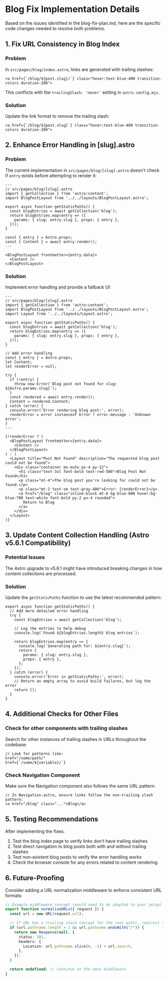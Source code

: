 # Blog Fix Implementation Details

Based on the issues identified in the blog-fix-plan.md, here are the specific code changes needed to resolve both problems.

## 1. Fix URL Consistency in Blog Index

### Problem

In `src/pages/blog/index.astro`, links are generated with trailing slashes:

```astro
<a href={`/blog/${post.slug}/`} class="hover:text-blue-400 transition-colors duration-200">
```

This conflicts with the `trailingSlash: 'never'` setting in `astro.config.mjs`.

### Solution

Update the link format to remove the trailing slash:

```astro
<a href={`/blog/${post.slug}`} class="hover:text-blue-400 transition-colors duration-200">
```

## 2. Enhance Error Handling in [slug].astro

### Problem

The current implementation in `src/pages/blog/[slug].astro` doesn't check if `entry` exists before attempting to render it:

```astro
---
// src/pages/blog/[slug].astro
import { getCollection } from 'astro:content';
import BlogPostLayout from '../../layouts/BlogPostLayout.astro';

export async function getStaticPaths() {
  const blogEntries = await getCollection('blog');
  return blogEntries.map(entry => ({
    params: { slug: entry.slug }, props: { entry },
  }));
}

const { entry } = Astro.props;
const { Content } = await entry.render();
---

<BlogPostLayout frontmatter={entry.data}>
  <Content />
</BlogPostLayout>
```

### Solution

Implement error handling and provide a fallback UI:

```astro
---
// src/pages/blog/[slug].astro
import { getCollection } from 'astro:content';
import BlogPostLayout from '../../layouts/BlogPostLayout.astro';
import Layout from '../../layouts/Layout.astro';

export async function getStaticPaths() {
  const blogEntries = await getCollection('blog');
  return blogEntries.map(entry => ({
    params: { slug: entry.slug }, props: { entry },
  }));
}

// Add error handling
const { entry } = Astro.props;
let Content;
let renderError = null;

try {
  if (!entry) {
    throw new Error(`Blog post not found for slug: ${Astro.params.slug}`);
  }
  const rendered = await entry.render();
  Content = rendered.Content;
} catch (error) {
  console.error('Error rendering blog post:', error);
  renderError = error instanceof Error ? error.message : 'Unknown error';
}
---

{!renderError ? (
  <BlogPostLayout frontmatter={entry.data}>
    <Content />
  </BlogPostLayout>
) : (
  <Layout title="Post Not Found" description="The requested blog post could not be found">
    <div class="container mx-auto px-4 py-12">
      <h1 class="text-3xl font-bold text-red-500">Blog Post Not Found</h1>
      <p class="mt-4">The blog post you're looking for could not be found.</p>
      <p class="mt-2 text-sm text-gray-400">Error: {renderError}</p>
      <a href="/blog" class="inline-block mt-6 bg-blue-600 hover:bg-blue-700 text-white font-bold py-2 px-4 rounded">
        Return to Blog
      </a>
    </div>
  </Layout>
)}
```

## 3. Update Content Collection Handling (Astro v5.6.1 Compatibility)

### Potential Issues

The Astro upgrade to v5.6.1 might have introduced breaking changes in how content collections are processed.

### Solution

Update the `getStaticPaths` function to use the latest recommended pattern:

```astro
export async function getStaticPaths() {
  // Add more detailed error handling
  try {
    const blogEntries = await getCollection('blog');

    // Log the entries to help debug
    console.log(`Found ${blogEntries.length} blog entries`);

    return blogEntries.map(entry => {
      console.log(`Generating path for: ${entry.slug}`);
      return {
        params: { slug: entry.slug },
        props: { entry },
      };
    });
  } catch (error) {
    console.error('Error in getStaticPaths:', error);
    // Return an empty array to avoid build failures, but log the error
    return [];
  }
}
```

## 4. Additional Checks for Other Files

### Check for other components with trailing slashes

Search for other instances of trailing slashes in URLs throughout the codebase:

```
// Look for patterns like:
href="/some/path/"
href={`/some/${variable}/`}
```

### Check Navigation Component

Make sure the Navigation component also follows the same URL pattern:

```astro
// In Navigation.astro, ensure links follow the non-trailing slash pattern:
<a href="/blog" class="...">Blog</a>
```

## 5. Testing Recommendations

After implementing the fixes:

1. Test the blog index page to verify links don't have trailing slashes
2. Test direct navigation to blog posts both with and without trailing slashes
3. Test non-existent blog posts to verify the error handling works
4. Check the browser console for any errors related to content rendering

## 6. Future-Proofing

Consider adding a URL normalization middleware to enforce consistent URL formats:

```typescript
// Example middleware concept (would need to be adapted to your setup)
export function normalizeURLs({ request }) {
  const url = new URL(request.url);

  // If URL has a trailing slash (except for the root path), redirect to the non-slash version
  if (url.pathname.length > 1 && url.pathname.endsWith("/")) {
    return new Response(null, {
      status: 301,
      headers: {
        Location: url.pathname.slice(0, -1) + url.search,
      },
    });
  }

  return undefined; // Continue to the next middleware
}
```
